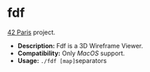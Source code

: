 # fdf
[42 Paris](https://www.42.fr/) project.


- __Description:__ Fdf is a 3D Wireframe Viewer.
- __Compatibility:__ Only _MacOS_ support.
- __Usage:__ `./fdf [map]`separators
